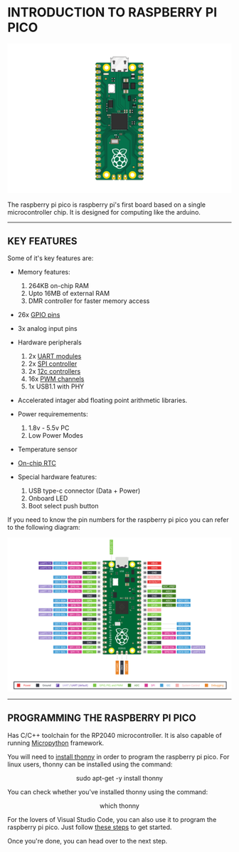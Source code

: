 # INTRODUCTION TO RASPBERRY PI PICO 
![Image](./The_board.png) 

The raspberry pi pico is raspberry pi's first board based on a single microcontroller chip. It is designed for computing like the arduino. 

--- 
## KEY FEATURES
Some of it's key features are: 
   - Memory features: 
      1. 264KB on-chip RAM
      2. Upto 16MB of external RAM 
      3. DMR controller for faster memory access 
    
   - 26x [GPIO pins](https://www.howtogeek.com/787928/what-is-gpio/) 
   - 3x analog input pins 
   - Hardware peripherals 
      1. 2x [UART modules](https://pinout.xyz/pinout/uart) 
      2. 2x [SPI controller](https://www.mathworks.com/help/supportpkg/raspberrypiio/ug/about-spi-interface-on-the-raspberry-pi-hardware.html) 
      3. 2x [12c controllers](https://microcontrollerslab.com/raspberry-pi-pico-i2c-communication/#:~:text=I2C%20bus%20supports%20multiple%20slave,the%20master%20and%20the%20slave.) 
      4. 16x [PWM channels](https://microcontrollerslab.com/raspberry-pi-pico-pwm-micropython-tutorial/#:~:text=Raspberry%20Pi%20Pico%20microcontroller%20contains,get%20any%20PWM%20signal%20output.) 
      5. 1x USB1.1 with PHY

   - Accelerated intager abd floating point arithmetic libraries.
   - Power requiremements: 
      1. 1.8v - 5.5v PC 
      2. Low Power Modes
   - Temperature sensor 
   - [On-chip RTC](https://www.waveshare.com/pico-rtc-ds3231.htm#:~:text=The%20Pico%2DRTC%2DDS3231%20is,thanks%20to%20the%20stackable%20design.&text=Raspberry%20Pi%20Pico%20is%20NOT%20included.)  
   - Special hardware features: 
      1. USB type-c connector (Data + Power) 
      2. Onboard LED 
      3. Boot select push button 

If you need to know the pin numbers for the raspberry pi pico you can refer to the following diagram: 

![IMAGE](./the_pins_intro.png)

--- 
## PROGRAMMING THE RASPBERRY PI PICO
Has C/C++ toolchain for the RP2040 microcontroller. 
It is also capable of running [Micropython](https://www.digikey.com/en/maker/projects/micropython-basics-what-is-micropython/1f60afd88e6b44c0beb0784063f664fc) framework. 

You will need to [install thonny](https://thonny.org/) in order to program the raspberry pi pico. For linux users, thonny can be installed using the command:

   <p align="center">
   sudo apt-get -y install thonny
   </p>  

You can check whether you've installed thonny using the command:  
    <p align="center"> 
    which thonny 
    </p> 

For the lovers of Visual Studio Code, you can also use it to program the raspberry pi pico. Just follow [these steps](https://www.youtube.com/watch?v=3Uy9ySoMXAY) to get started. 

Once you're done, you can head over to the next step. 